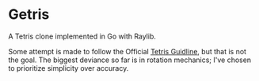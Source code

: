 # Getris
A Tetris clone implemented in Go with Raylib.

Some attempt is made to follow the Official [Tetris Guidline](https://tetris.fandom.com/wiki/Tetris_Guideline), but that is not the goal.
The biggest deviance so far is in rotation mechanics; I've chosen to prioritize simplicity over accuracy.